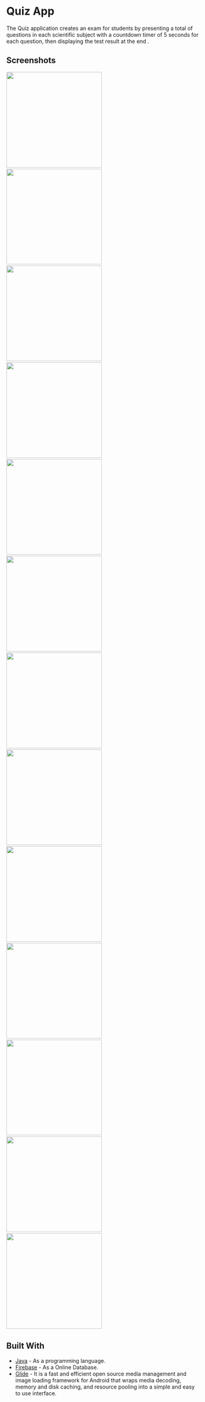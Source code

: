 
# Quiz App

The Quiz application creates an exam for students by presenting a total of questions in each scientific subject with a countdown timer of 5 seconds for each question, then displaying the test result at the end .


## Screenshots
<img src="https://i.ibb.co/RDw51Sr/Screenshot-1677807313.png" width="250">&nbsp;
<img src="https://i.ibb.co/G2wxFNp/Screenshot-1677807316.png" width="250">&nbsp;
<img src="https://i.ibb.co/MRRxs6x/Screenshot-1677807322.png" width="250">&nbsp;
<img src="https://i.ibb.co/hsqwxNZ/Screenshot-1677807327.png" width="250">&nbsp;
<img src="https://i.ibb.co/pJTFQBG/Screenshot-1677807330.png" width="250">&nbsp;
<img src="https://i.ibb.co/b1HXGhy/Screenshot-1677807368.png" width="250">&nbsp;
<img src="https://i.ibb.co/4Wtq6Db/Screenshot-1677807373.png" width="250">&nbsp;
<img src="https://i.ibb.co/9yh2Q7x/Screenshot-1677807377.png" width="250">&nbsp;
<img src="https://i.ibb.co/dbRZ5vC/Screenshot-1677807387.png" width="250">&nbsp;
<img src="https://i.ibb.co/qYrPWrx/Screenshot-1677807396.png" width="250">&nbsp;
<img src="https://i.ibb.co/Pjp3V7g/Screenshot-1677807410.png" width="250">&nbsp;
<img src="https://i.ibb.co/gDmDdRy/Screenshot-1677807422.png" width="250">&nbsp;
<img src="https://i.ibb.co/xf5y84C/Screenshot-1677807433.png" width="250">&nbsp;

## Built With

* [Java](https://www.java.com/en/) - As a programming language.
* [Firebase](https://firebase.google.com/) - As a Online Database.
* [Glide](https://github.com/bumptech/glide) - It is a fast and efficient open source media management and image loading framework for Android that wraps media decoding, memory and disk caching, and resource pooling into a simple and easy to use interface.



